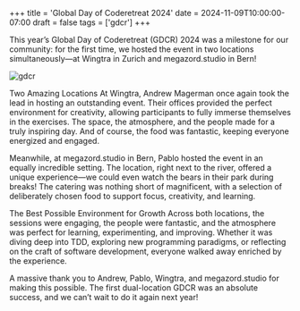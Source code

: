 +++
title = 'Global Day of Coderetreat 2024'
date = 2024-11-09T10:00:00-07:00
draft = false
tags = ['gdcr']
+++

This year’s Global Day of Coderetreat (GDCR) 2024 was a milestone for our
community: for the first time, we hosted the event in two locations
simultaneously—at Wingtra in Zurich and megazord.studio in Bern!

<!-- more -->

![gdcr](https://codersonly.org/wp-content/uploads/2025/01/img_20241109_090437.jpeg)

Two Amazing Locations At Wingtra, Andrew Magerman once again took the lead in
hosting an outstanding event. Their offices provided the perfect environment
for creativity, allowing participants to fully immerse themselves in the
exercises. The space, the atmosphere, and the people made for a truly
inspiring day. And of course, the food was fantastic, keeping everyone
energized and engaged.

Meanwhile, at megazord.studio in Bern, Pablo hosted the event in an equally
incredible setting. The location, right next to the river, offered a unique
experience—we could even watch the bears in their park during breaks! The
catering was nothing short of magnificent, with a selection of deliberately
chosen food to support focus, creativity, and learning.

The Best Possible Environment for Growth Across both locations, the sessions
were engaging, the people were fantastic, and the atmosphere was perfect for
learning, experimenting, and improving. Whether it was diving deep into TDD,
exploring new programming paradigms, or reflecting on the craft of software
development, everyone walked away enriched by the experience.

A massive thank you to Andrew, Pablo, Wingtra, and megazord.studio for making
this possible. The first dual-location GDCR was an absolute success, and we
can’t wait to do it again next year!

